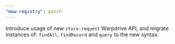 ```yaml
---
"mow-registry": patch
---
```


Introduce usage of new `store.request` Warpdrive API, and migrate instances of: `findAll`, `findRecord` and `query` to the new syntax.
